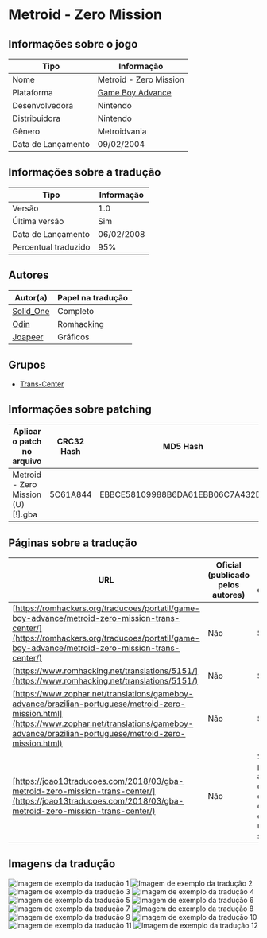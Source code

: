 # Metroid - Zero Mission

## Informações sobre o jogo

| Tipo | Informação |
| ----------- | ----------- |
| Nome | Metroid \- Zero Mission |
| Plataforma | [Game Boy Advance](../) |
| Desenvolvedora | Nintendo |
| Distribuidora | Nintendo |
| Gênero | Metroidvania |
| Data de Lançamento | 09/02/2004 |

## Informações sobre a tradução

| Tipo | Informação |
| ----------- | ----------- |
| Versão | 1\.0 |
| Última versão | Sim |
| Data de Lançamento | 06/02/2008 |
| Percentual traduzido | 95% |

## Autores

| Autor(a) | Papel na tradução |
| ----------- | ----------- |
| [Solid\_One](../../../autores/solid_one/) | Completo |
| [Odin](../../../autores/odin/) | Romhacking |
| [Joapeer](../../../autores/joapeer/) | Gráficos |

## Grupos

* [Trans\-Center](../../../grupos/trans-center/)

## Informações sobre patching

| Aplicar o patch no arquivo | CRC32 Hash | MD5 Hash |
| ----------- | ----------- | ----------- |
| Metroid \- Zero Mission \(U\) \[\!\]\.gba | 5C61A844 | EBBCE58109988B6DA61EBB06C7A432D5 |

## Páginas sobre a tradução

| URL | Oficial (publicado pelos autores) | Possuí link de download |
| ----------- | ----------- | ----------- |
| [https://romhackers.org/traducoes/portatil/game-boy-advance/metroid-zero-mission-trans-center/](https://romhackers.org/traducoes/portatil/game-boy-advance/metroid-zero-mission-trans-center/) | Não | Sim |
| [https://www.romhacking.net/translations/5151/](https://www.romhacking.net/translations/5151/) | Não | Sim |
| [https://www.zophar.net/translations/gameboy-advance/brazilian-portuguese/metroid-zero-mission.html](https://www.zophar.net/translations/gameboy-advance/brazilian-portuguese/metroid-zero-mission.html) | Não | Sim |
| [https://joao13traducoes.com/2018/03/gba-metroid-zero-mission-trans-center/](https://joao13traducoes.com/2018/03/gba-metroid-zero-mission-trans-center/) | Não | Sim, porém o arquivo ou página de download exige uma senha |

## Imagens da tradução

![Imagem de exemplo da tradução 1](1.png)
![Imagem de exemplo da tradução 2](10.png)
![Imagem de exemplo da tradução 3](11.png)
![Imagem de exemplo da tradução 4](12.png)
![Imagem de exemplo da tradução 5](2.png)
![Imagem de exemplo da tradução 6](3.png)
![Imagem de exemplo da tradução 7](4.png)
![Imagem de exemplo da tradução 8](5.png)
![Imagem de exemplo da tradução 9](6.png)
![Imagem de exemplo da tradução 10](7.png)
![Imagem de exemplo da tradução 11](8.png)
![Imagem de exemplo da tradução 12](9.png)